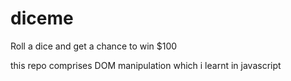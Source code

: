# diceme
Roll a dice and get a chance to win $100 

this repo comprises DOM manipulation which i learnt in javascript 

